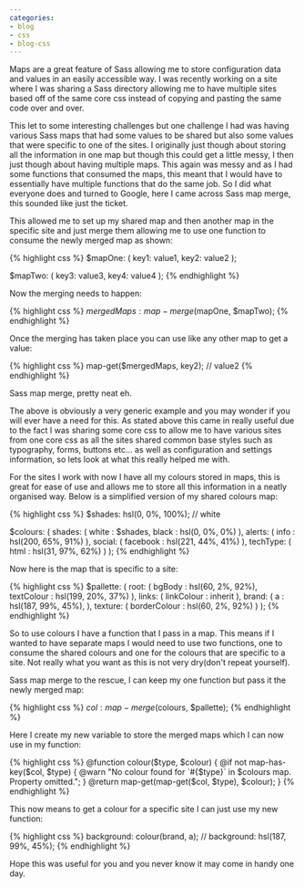 ```yaml
---
categories:
- blog
- css
- blog-css
---
```


Maps are a great feature of Sass allowing me to store configuration data and values in an easily accessible way. I was recently working on a site where I was sharing a Sass directory allowing me to have multiple sites based off of the same core css instead of copying and pasting the same code over and over.

This let to some interesting challenges but one challenge I had was having various Sass maps that had some values to be shared but also some values that were specific to one of the sites. I originally just though about storing all the information in one map but though this could get a little messy, I then just though about having multiple maps. This again was messy and as I had some functions that consumed the maps, this meant that I would have to essentially have multiple functions that do the same job. So I did what everyone does and turned to Google, here I came across Sass map merge, this sounded like just the ticket.

This allowed me to set up my shared map and then another map in the specific site and just merge them allowing me to use one function to consume the newly merged map as shown:

{% highlight css %}
$mapOne: (
 key1: value1,
 key2: value2
);

$mapTwo: (
 key3: value3,
 key4: value4
);
{% endhighlight %}

Now the merging needs to happen:

{% highlight css %}
$mergedMaps: map-merge($mapOne, $mapTwo);
{% endhighlight %}

Once the merging has taken place you can use like any other map to get a value:

{% highlight css %}
map-get($mergedMaps, key2); // value2
{% endhighlight %}

Sass map merge, pretty neat eh.

The above is obviously a very generic example and you may wonder if you will ever have a need for this. As stated above this came in really useful due to the fact I was sharing some core css to allow me to have various sites from one core css as all the sites shared common base styles such as typography, forms, buttons etc... as well as configuration and settings information, so lets look at what this really helped me with.

For the sites I work with now I have all my colours stored in maps, this is great for ease of use and allows me to store all this information in a neatly organised way. Below is a simplified version of my shared colours map:

{% highlight css %}
$shades: hsl(0, 0%, 100%); // white

$colours: (
 shades: (
  white : $shades,
  black : hsl(0, 0%, 0%)
 ),
 alerts: (
  info : hsl(200, 65%, 91%)
 ),
 social: (
    facebook : hsl(221, 44%, 41%)
 ),
 techType: (
  html : hsl(31, 97%, 62%)
 )
);
{% endhighlight %}

Now here is the map that is specific to a site:

{% highlight css %}
$pallette: (
 root: (
  bgBody : hsl(60, 2%, 92%),
  textColour : hsl(199, 20%, 37%)
 ),
 links: (
  linkColour : inherit
 ),
 brand: (
  a : hsl(187, 99%, 45%),
 ),
 texture: (
  borderColour : hsl(60, 2%, 92%)
 )
);
{% endhighlight %}

So to use colours I have a function that I pass in a map. This means if I wanted to have separate maps I would need to use two functions, one to consume the shared colours and one for the colours that are specific to a site. Not really what you want as this is not very dry(don't repeat yourself).

Sass map merge to the rescue, I can keep my one function but pass it the newly merged map:

{% highlight css %}
$col: map-merge($colours, $pallette);
{% endhighlight %}

Here I create my new variable to store the merged maps which I can now use in my function:

{% highlight css %}
@function colour($type, $colour) {
 @if not map-has-key($col, $type) {
  @warn "No colour found for `#{$type}` in $colours map. Property omitted.";
 }
 @return map-get(map-get($col, $type), $colour);
}
{% endhighlight %}

This now means to get a colour for a specific site I can just use my new function:

{% highlight css %}
background: colour(brand, a); // background: hsl(187, 99%, 45%);
{% endhighlight %}

Hope this was useful for you and you never know it may come in handy one day.